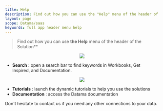 ```yaml
---
title: Help
description: Find out how you can use the "Help" menu of the header of the Datama Solutions
layout: page
scope: Datama/saas
keywords: full app header menu help
---
```


> Find out how you can use **the Help** menu of the header of the Solution**

<center><img src="{{site.url}}/{{site.baseurl}}/core_app/new/interface/header/images/help_menu.jpg"/></center>

- **Search** : open a search bar to find keywords in Workbooks, Get Inspired, and Documentation.
<center><img src="{{site.url}}/{{site.baseurl}}/core_app/new/interface/header/images/search_bar.png"/></center>

- **Tutorials** : launch the dynamic tutorials to help you use the solutions
- **Documentation** : access the Datama documentation


Don't hesitate to contact us if you need any other connections to your data.

